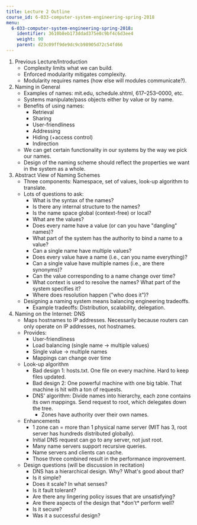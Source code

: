 ```yaml
---
title: Lecture 2 Outline
course_id: 6-033-computer-system-engineering-spring-2018
menu:
  6-033-computer-system-engineering-spring-2018:
    identifier: 3610b8eb173ddad375e0c9bf4c6d3ee4
    weight: 90
    parent: d23c09ff9de9dc9cb98905d72c54fd66
---
```

1.  Previous Lecture/Introduction
    *   Complexity limits what we can build.
    *   Enforced modularity mitigates complexity.
    *   Modularity requires names (how else will modules communicate?).
2.  Naming in General
    *   Examples of names: mit.edu, schedule.shtml, 617–253–0000, etc.
    *   Systems manipulate/pass objects either by value or by name.
    *   Benefits of using names:
        *   Retrieval
        *   Sharing
        *   User-friendliness
        *   Addressing
        *   Hiding (+access control)
        *   Indirection
    *   We can get certain functionality in our systems by the way we pick our names.
    *   Design of the naming scheme should reflect the properties we want in the system as a whole.
3.  Abstract View of Naming Schemes
    *   Three components: Namespace, set of values, look-up algorithm to translate.
    *   Lots of questions to ask:
        *   What is the syntax of the names?
        *   Is there any internal structure to the names?
        *   Is the name space global (context-free) or local?
        *   What are the values?
        *   Does every name have a value (or can you have "dangling" names)?
        *   What part of the system has the authority to bind a name to a value?
        *   Can a single name have multiple values?
        *   Does every value have a name (i.e., can you name everything)?
        *   Can a single value have multiple names (i.e., are there synonyms)?
        *   Can the value corresponding to a name change over time?
        *   What context is used to resolve the names? What part of the system specifies it?
        *   Where does resolution happen ("who does it")?
    *   Designing a naming system means balancing engineering tradeoffs.
        *   Example tradeoffs: Distribution, scalability, delegation.
4.  Naming on the Internet: DNS
    *   Maps hostnames to IP addresses. Necessarily because routers can only operate on IP addresses, not hostnames.
    *   Provides:
        *   User-friendliness
        *   Load balancing (single name -> multiple values)
        *   Single value -> multiple names
        *   Mappings can change over time
    *   Look-up algorithm
        *   Bad design 1: hosts.txt. One file on every machine. Hard to keep files updated.
        *   Bad design 2: One powerful machine with one big table. That machine is hit with a ton of requests.
        *   DNS' algorithm: Divide names into hierarchy, each zone contains its own mappings. Send request to root, which delegates down the tree.
            *   Zones have authority over their own names.
    *   Enhancements
        *   1 zone can = more than 1 physical name server (MIT has 3, root server has hundreds distributed globally).
        *   Initial DNS request can go to any server, not just root.
        *   Many name servers support recursive queries.
        *   Name servers and clients can cache.
        *   Those three combined result in the performance improvement.
    *   Design questions (will be discussion in recitation)
        *   DNS has a hierarchical design. Why? What's good about that?
        *   Is it simple?
        *   Does it scale? In what senses?
        *   Is it fault tolerant?
        *   Are there any lingering policy issues that are unsatisfying?
        *   Are there aspects of the design that \*don't\* perform well?
        *   Is it secure?
        *   Was it a successful design?